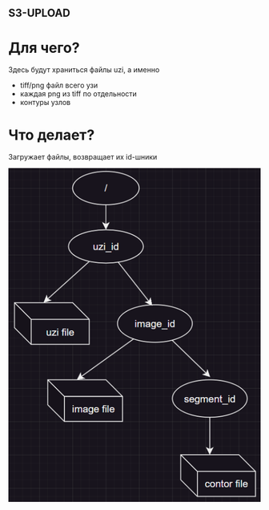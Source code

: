 ## S3-UPLOAD

# Для чего?

Здесь будут храниться файлы uzi, а именно

+ tiff/png файл всего узи
+ каждая png из tiff по отдельности
+ контуры узлов

# Что делает?

Загружает файлы, возвращает их id-шники

![schema](../img/s3.png)